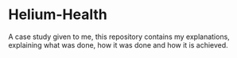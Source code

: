 # Helium-Health
A case study given to me, this repository contains my explanations, explaining what was done, how it was done and how it is achieved.
